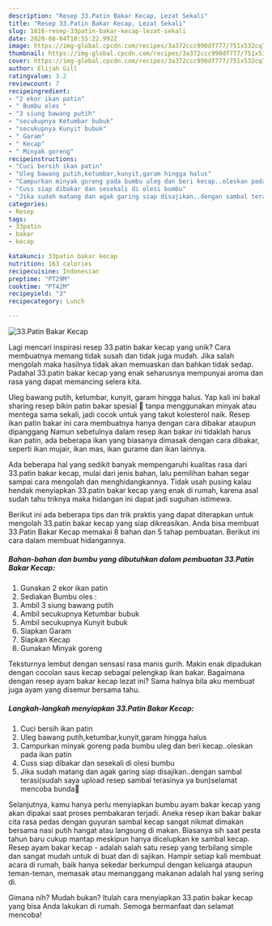 ```yaml
---
description: "Resep 33.Patin Bakar Kecap, Lezat Sekali"
title: "Resep 33.Patin Bakar Kecap, Lezat Sekali"
slug: 1016-resep-33patin-bakar-kecap-lezat-sekali
date: 2020-08-04T10:55:22.992Z
image: https://img-global.cpcdn.com/recipes/3a372ccc990df777/751x532cq70/33patin-bakar-kecap-foto-resep-utama.jpg
thumbnail: https://img-global.cpcdn.com/recipes/3a372ccc990df777/751x532cq70/33patin-bakar-kecap-foto-resep-utama.jpg
cover: https://img-global.cpcdn.com/recipes/3a372ccc990df777/751x532cq70/33patin-bakar-kecap-foto-resep-utama.jpg
author: Elijah Gill
ratingvalue: 3.2
reviewcount: 7
recipeingredient:
- "2 ekor ikan patin"
- " Bumbu oles "
- "3 siung bawang putih"
- "secukupnya Ketumbar bubuk"
- "secukupnya Kunyit bubuk"
- " Garam"
- " Kecap"
- " Minyak goreng"
recipeinstructions:
- "Cuci bersih ikan patin"
- "Uleg bawang putih,ketumbar,kunyit,garam hingga halus"
- "Campurkan minyak goreng pada bumbu uleg dan beri kecap..oleskan pada ikan patin"
- "Cuss siap dibakar dan sesekali di olesi bumbu"
- "Jika sudah matang dan agak garing siap disajikan..dengan sambal terasi(sudah saya upload resep sambal terasinya ya bun)selamat mencoba bunda🥰"
categories:
- Resep
tags:
- 33patin
- bakar
- kecap

katakunci: 33patin bakar kecap 
nutrition: 163 calories
recipecuisine: Indonesian
preptime: "PT29M"
cooktime: "PT42M"
recipeyield: "3"
recipecategory: Lunch

---
```



![33.Patin Bakar Kecap](https://img-global.cpcdn.com/recipes/3a372ccc990df777/751x532cq70/33patin-bakar-kecap-foto-resep-utama.jpg)

Lagi mencari inspirasi resep 33.patin bakar kecap yang unik? Cara membuatnya memang tidak susah dan tidak juga mudah. Jika salah mengolah maka hasilnya tidak akan memuaskan dan bahkan tidak sedap. Padahal 33.patin bakar kecap yang enak seharusnya mempunyai aroma dan rasa yang dapat memancing selera kita.

Uleg bawang putih, ketumbar, kunyit, garam hingga halus. Yap kali ini bakal sharing resep bikin patin bakar spesial 🤤 tanpa menggunakan minyak atau mentega sama sekali, jadi cocok untuk yang takut kolesterol naik. Resep ikan patin bakar ini cara membuatnya hanya dengan cara dibakar ataupun dipanggang Namun sebetulnya dalam resep ikan bakar ini tidaklah harus ikan patin, ada beberapa ikan yang biasanya dimasak dengan cara dibakar, seperti ikan mujair, ikan mas, ikan gurame dan ikan lainnya.

Ada beberapa hal yang sedikit banyak mempengaruhi kualitas rasa dari 33.patin bakar kecap, mulai dari jenis bahan, lalu pemilihan bahan segar sampai cara mengolah dan menghidangkannya. Tidak usah pusing kalau hendak menyiapkan 33.patin bakar kecap yang enak di rumah, karena asal sudah tahu triknya maka hidangan ini dapat jadi suguhan istimewa.


Berikut ini ada beberapa tips dan trik praktis yang dapat diterapkan untuk mengolah 33.patin bakar kecap yang siap dikreasikan. Anda bisa membuat 33.Patin Bakar Kecap memakai 8 bahan dan 5 tahap pembuatan. Berikut ini cara dalam membuat hidangannya.

<!--inarticleads1-->

##### Bahan-bahan dan bumbu yang dibutuhkan dalam pembuatan 33.Patin Bakar Kecap:

1. Gunakan 2 ekor ikan patin
1. Sediakan  Bumbu oles :
1. Ambil 3 siung bawang putih
1. Ambil secukupnya Ketumbar bubuk
1. Ambil secukupnya Kunyit bubuk
1. Siapkan  Garam
1. Siapkan  Kecap
1. Gunakan  Minyak goreng


Teksturnya lembut dengan sensasi rasa manis gurih. Makin enak dipadukan dengan cocolan saus kecap sebagai pelengkap ikan bakar. Bagaimana dengan resep ayam bakar kecap lezat ini? Sama halnya bila aku membuat juga ayam yang disemur bersama tahu. 

<!--inarticleads2-->

##### Langkah-langkah menyiapkan 33.Patin Bakar Kecap:

1. Cuci bersih ikan patin
1. Uleg bawang putih,ketumbar,kunyit,garam hingga halus
1. Campurkan minyak goreng pada bumbu uleg dan beri kecap..oleskan pada ikan patin
1. Cuss siap dibakar dan sesekali di olesi bumbu
1. Jika sudah matang dan agak garing siap disajikan..dengan sambal terasi(sudah saya upload resep sambal terasinya ya bun)selamat mencoba bunda🥰


Selanjutnya, kamu hanya perlu menyiapkan bumbu ayam bakar kecap yang akan dipakai saat proses pembakaran terjadi. Aneka resep ikan bakar bakar cita rasa pedas dengan guyuran sambal kecap sangat nikmat dimakan bersama nasi putih hangat atau langsung di makan. Biasanya sih saat pesta tahun baru cukup mantap meskipun hanya dicelupkan ke sambal kecap. Resep ayam bakar kecap - adalah salah satu resep yang terbilang simple dan sangat mudah untuk di buat dan di sajikan. Hampir setiap kali membuat acara di rumah, baik hanya sekedar berkumpul dengan keluarga ataupun teman-teman, memasak atau memanggang makanan adalah hal yang sering di. 

Gimana nih? Mudah bukan? Itulah cara menyiapkan 33.patin bakar kecap yang bisa Anda lakukan di rumah. Semoga bermanfaat dan selamat mencoba!
